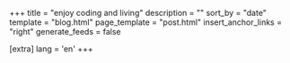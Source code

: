 +++
title = "enjoy coding and living"
description = ""
sort_by = "date"
template = "blog.html"
page_template = "post.html"
insert_anchor_links = "right"
generate_feeds = false

[extra]
lang = 'en'
+++
